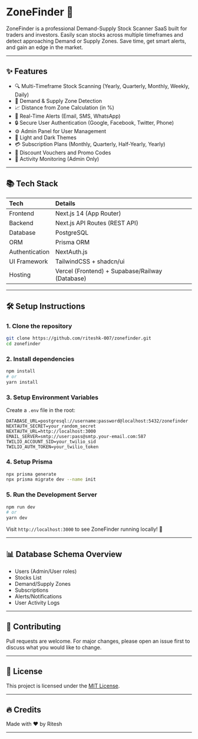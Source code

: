 # ZoneFinder 🚀

ZoneFinder is a professional Demand-Supply Stock Scanner SaaS built for traders and investors. 
Easily scan stocks across multiple timeframes and detect approaching Demand or Supply Zones. 
Save time, get smart alerts, and gain an edge in the market.

---

## ✨ Features

- 🔍 Multi-Timeframe Stock Scanning (Yearly, Quarterly, Monthly, Weekly, Daily)
- 🎯 Demand & Supply Zone Detection
- 📈 Distance from Zone Calculation (in %)
- 📨 Real-Time Alerts (Email, SMS, WhatsApp)
- 🔒 Secure User Authentication (Google, Facebook, Twitter, Phone)
- ⚙️ Admin Panel for User Management
- 🎨 Light and Dark Themes
- 💳 Subscription Plans (Monthly, Quarterly, Half-Yearly, Yearly)
- 🏰 Discount Vouchers and Promo Codes
- 🔐 Activity Monitoring (Admin Only)

---

## 📚 Tech Stack

| Tech         | Details                           |
|:-------------|:-----------------------------------|
| Frontend     | Next.js 14 (App Router)            |
| Backend      | Next.js API Routes (REST API)      |
| Database     | PostgreSQL                        |
| ORM          | Prisma ORM                         |
| Authentication| NextAuth.js                      |
| UI Framework | TailwindCSS + shadcn/ui            |
| Hosting      | Vercel (Frontend) + Supabase/Railway (Database) |

---

## 🛠️ Setup Instructions

### 1. Clone the repository
```bash
git clone https://github.com/riteshk-007/zonefinder.git
cd zonefinder
```

### 2. Install dependencies
```bash
npm install
# or
yarn install
```

### 3. Setup Environment Variables
Create a `.env` file in the root:
```env
DATABASE_URL=postgresql://username:password@localhost:5432/zonefinder
NEXTAUTH_SECRET=your_random_secret
NEXTAUTH_URL=http://localhost:3000
EMAIL_SERVER=smtp://user:pass@smtp.your-email.com:587
TWILIO_ACCOUNT_SID=your_twilio_sid
TWILIO_AUTH_TOKEN=your_twilio_token
```

### 4. Setup Prisma
```bash
npx prisma generate
npx prisma migrate dev --name init
```

### 5. Run the Development Server
```bash
npm run dev
# or
yarn dev
```

Visit `http://localhost:3000` to see ZoneFinder running locally! 🚀

---

## 📊 Database Schema Overview

- Users (Admin/User roles)
- Stocks List
- Demand/Supply Zones
- Subscriptions
- Alerts/Notifications
- User Activity Logs

---

## 🌟 Contributing

Pull requests are welcome. For major changes, please open an issue first to discuss what you would like to change.

---

## 📜 License

This project is licensed under the [MIT License](LICENSE).

---

## 🔥 Credits

Made with ❤️ by Ritesh 

---
